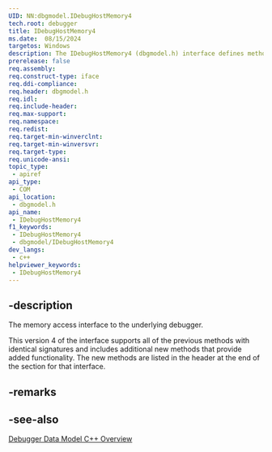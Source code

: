 ```yaml
---
UID: NN:dbgmodel.IDebugHostMemory4
tech.root: debugger
title: IDebugHostMemory4
ms.date:  08/15/2024
targetos: Windows
description: The IDebugHostMemory4 (dbgmodel.h) interface defines methods that provide memory access to the underlying debugger.
prerelease: false
req.assembly: 
req.construct-type: iface
req.ddi-compliance: 
req.header: dbgmodel.h
req.idl: 
req.include-header: 
req.max-support: 
req.namespace: 
req.redist: 
req.target-min-winverclnt: 
req.target-min-winversvr: 
req.target-type: 
req.unicode-ansi: 
topic_type:
 - apiref
api_type:
 - COM
api_location:
 - dbgmodel.h
api_name:
 - IDebugHostMemory4
f1_keywords:
 - IDebugHostMemory4
 - dbgmodel/IDebugHostMemory4
dev_langs:
 - c++
helpviewer_keywords:
 - IDebugHostMemory4
---
```


## -description

The memory access interface to the underlying debugger.

This version 4 of the interface supports all of the previous methods with identical signatures and includes additional new methods that provide added functionality. The new methods are listed in the header at the end of the section for that interface.

## -remarks

## -see-also

[Debugger Data Model C++ Overview](/windows-hardware/drivers/debugger/data-model-cpp-overview)
